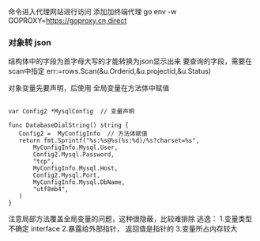 命令进入代理网站进行访问 添加加终端代理
go env -w GOPROXY=https://goproxy.cn,direct

### 对象转 json
结构体中的字段为首字母大写的才能转换为json显示出来
要查询的字段，需要在scan中指定
 err:=rows.Scan(&u.Orderid,&u.projectid,&u.Status) 
 
 对象变量先要声明，后使用
 全局变量在方法体中赋值
 ```cassandraql

var Config2 *MysqlConfig  // 变量声明

func DatabaseDialString() string {
	Config2 =  MyConfigInfo  // 方法体赋值
	return fmt.Sprintf("%s:%s@%s(%s:%d)/%s?charset=%s",
		MyConfigInfo.Mysql.User,
		Config2.Mysql.Password,
		"tcp",
		MyConfigInfo.Mysql.Host,
		Config2.Mysql.Port,
		MyConfigInfo.Mysql.DbName,
		"utf8mb4",
	)
}

```

注意局部方法覆盖全局变量的问题，这种很隐蔽，比较难排除
逃逸：
1.变量类型不确定 interface
2.暴露给外部指针， 返回值是指针的
3.变量所占内存较大